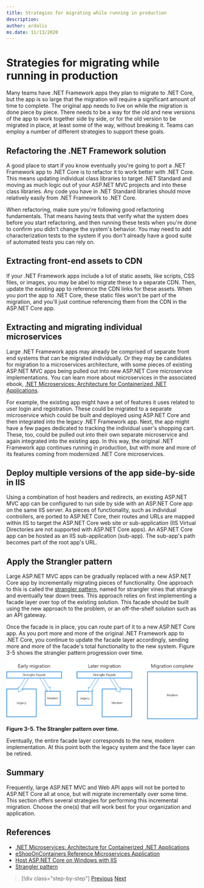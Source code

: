 ```yaml
---
title: Strategies for migrating while running in production
description: 
author: ardalis
ms.date: 11/13/2020
---
```


# Strategies for migrating while running in production

Many teams have .NET Framework apps they plan to migrate to .NET Core, but the app is so large that the migration will require a significant amount of time to complete. The original app needs to live on while the migration is done piece by piece. There needs to be a way for the old and new versions of the app to work together side by side, or for the old version to be migrated in place, at least some of the way, without breaking it. Teams can employ a number of different strategies to support these goals.

## Refactoring the .NET Framework solution

A good place to start if you know eventually you're going to port a .NET Framework app to .NET Core is to refactor it to work better with .NET Core. This means updating individual class libraries to target .NET Standard and moving as much logic out of your ASP.NET MVC projects and into these class libraries. Any code you have in .NET Standard libraries should move relatively easily from .NET Framework to .NET Core.

When refactoring, make sure you're following good refactoring fundamentals. That means having tests that verify what the system does before you start refactoring, and then running these tests when you're done to confirm you didn't change the system's behavior. You may need to add characterization tests to the system if you don't already have a good suite of automated tests you can rely on.

## Extracting front-end assets to CDN

If your .NET Framework apps include a lot of static assets, like scripts, CSS files, or images, you may be abel to migrate these to a separate CDN. Then, update the existing app to reference the CDN links for these assets.  When you port the app to .NET Core, these static files won't be part of the migration, and you'll just continue referencing them from the CDN in the ASP.NET Core app.

## Extracting and migrating individual microservices

Large .NET Framework apps may already be comprised of separate front end systems that can be migrated individually. Or they may be candidates for migration to a microservices architecture, with some pieces of existing ASP.NET MVC apps being pulled out into new ASP.NET Core microservice implementations. You can learn more about microservices in the associated ebook, [.NET Microservices: Architecture for Containerized .NET Applications](https://aka.ms/microservicesebook).

For example, the existing app might have a set of features it uses related to user login and registration. These could be migrated to a separate microservice which could be built and deployed using ASP.NET Core and then integrated into the legacy .NET Framework app. Next, the app might have a few pages dedicated to tracking the individual user's shopping cart. These, too, could be pulled out into their own separate microservice and again integrated into the existing app. In this way, the original .NET Framework app continues running in production, but with more and more of its features coming from modernized .NET Core microservices.

## Deploy multiple versions of the app side-by-side in IIS

Using a combination of host headers and redirects, an existing ASP.NET MVC app can be configured to run side by side with an ASP.NET Core app on the same IIS server. As pieces of functionality, such as individual controllers, are ported to ASP.NET Core, their routes and URLs are mapped within IIS to target the ASP.NET Core web site or sub-application (IIS Virtual Directories are not supported with ASP.NET Core apps). An ASP.NET Core app can be hosted as an IIS sub-application (sub-app). The sub-app's path becomes part of the root app's URL.

## Apply the Strangler pattern

Large ASP.NET MVC apps can be gradually replaced with a new ASP.NET Core app by incrementally migrating pieces of functionality. One approach to this is called the [strangler pattern](https://docs.microsoft.com/azure/architecture/patterns/strangler), named for strangler vines that strangle and eventually tear down trees. This approach relies on first implementing a facade layer over top of the existing solution. This facade should be built using the new approach to the problem, or an off-the-shelf solution such as an API gateway.

Once the facade is in place, you can route part of it to a new ASP.NET Core app. As you port more and more of the original .NET Framework app to .NET Core, you continue to update the facade layer accordingly, sending  more and more of the facade's total functionality to the new system. Figure 3-5 shows the strangler pattern progression over time.

![Figure 3-5](media/Figure3-5.png)

**Figure 3-5. The Strangler pattern over time.**

Eventually, the entire facade layer corresponds to the new, modern implementation. At this point both the legacy system and the face layer can be retired.

## Summary

Frequently, large ASP.NET MVC and Web API apps will not be ported to ASP.NET Core all at once, but will migrate incrementally over some time. This section offers several strategies for performing this incremental migration. Choose the one(s) that will work best for your organization and application.

## References

- [.NET Microservices: Architecture for Containerized .NET Applications](https://aka.ms/microservicesebook)
- [eShopOnContainers Reference Microservices Application](https://github.com/dotnet-architecture/eShopOnContainers)
- [Host ASP.NET Core on Windows with IIS](https://docs.microsoft.com/aspnet/core/host-and-deploy/iis/)
- [Strangler pattern](https://docs.microsoft.com/en-us/azure/architecture/patterns/strangler)

>[!div class="step-by-step"]
>[Previous](understand-update-dependencies.md)
>[Next](example-migration-eshop.md)

